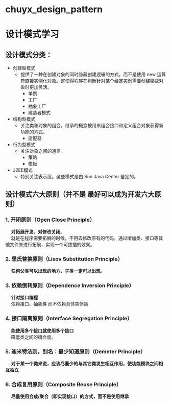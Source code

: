 # chuyx_design_pattern
# 设计模式学习
## 设计模式分类：
- 创建型模式
  - 提供了一种在创建对象的同时隐藏创建逻辑的方式，而不是使用 new 运算符直接实例化对象。这使得程序在判断针对某个给定实例需要创建哪些对象时更加灵活。
    - 单例
    - 工厂
    - 抽象工厂
    - 建造者模式
- 结构型模式
  - 关注类和对象的组合。继承的概念被用来组合接口和定义组合对象获得新功能的方式。
    - 适配器
- 行为型模式
  - 关注对象之间的通信。
    - 策略
    - 模板
- J2EE模式
  - 特别关注表示层。这些模式是由 Sun Java Center 鉴定的。
  

## 设计模式六大原则（并不是 最好可以成为开发六大原则）
### 1. 开闭原则（Open Close Principle）
   &emsp; **对拓展开发、对修改关闭**。\
   &emsp; 就是在程序需要拓展的时候，不用去修改原有的代码，通过增加类、接口等其他文件来进行拓展，实现一个可拔插的效果。
### 2. 里氏替换原则（Lisov Substitution Principle）
   &emsp; **任何父类可以出现的地方，子类一定可以出现。**
### 3. 依赖倒转原则（Dependence Inversion Principle）
   &emsp; **针对接口编程**\
   &emsp; 依赖接口、抽象类 而不依赖具体实体类
### 4. 接口隔离原则（Interface Segregation Principle）
   &emsp; **能使用多个接口就使用多个接口**\
   &emsp; 降低类之间的耦合度。
### 5. 迪米特法则，别名：最少知道原则（Demeter Principle）
   &emsp; **对于某一个类来说，应该尽量少的与其它类发生相互作用，使功能模块之间相互独立**
### 6. 合成复用原则（Composite Reuse Principle）
   &emsp; **尽量使用合成/聚合（即实现接口）的方式，而不是使用继承**